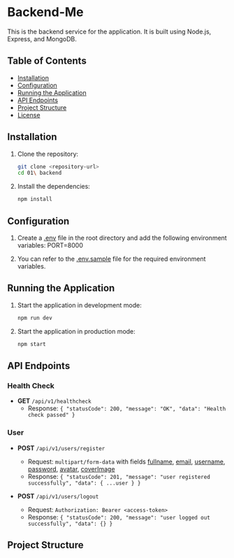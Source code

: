 ﻿# Backend-Me

This is the backend service for the application. It is built using Node.js, Express, and MongoDB.

## Table of Contents

- [Installation](#installation)
- [Configuration](#configuration)
- [Running the Application](#running-the-application)
- [API Endpoints](#api-endpoints)
- [Project Structure](#project-structure)
- [License](#license)

## Installation

1. Clone the repository:
    ```sh
    git clone <repository-url>
    cd 01\ backend
    ```

2. Install the dependencies:
    ```sh
    npm install
    ```

## Configuration

1. Create a [.env](http://_vscodecontentref_/1) file in the root directory and add the following environment variables:
    PORT=8000

2. You can refer to the [.env.sample](http://_vscodecontentref_/2) file for the required environment variables.

## Running the Application

1. Start the application in development mode:
    ```sh
    npm run dev
    ```

2. Start the application in production mode:
    ```sh
    npm start
    ```

## API Endpoints

### Health Check

- **GET** `/api/v1/healthcheck`
    - Response: `{ "statusCode": 200, "message": "OK", "data": "Health check passed" }`

### User

- **POST** `/api/v1/users/register`
    - Request: `multipart/form-data` with fields [fullname](http://_vscodecontentref_/3), [email](http://_vscodecontentref_/4), [username](http://_vscodecontentref_/5), [password](http://_vscodecontentref_/6), [avatar](http://_vscodecontentref_/7), [coverImage](http://_vscodecontentref_/8)
    - Response: `{ "statusCode": 201, "message": "user registered successfully", "data": { ...user } }`

- **POST** `/api/v1/users/logout`
    - Request: `Authorization: Bearer <access-token>`
    - Response: `{ "statusCode": 200, "message": "user logged out successfully", "data": {} }`

## Project Structure

